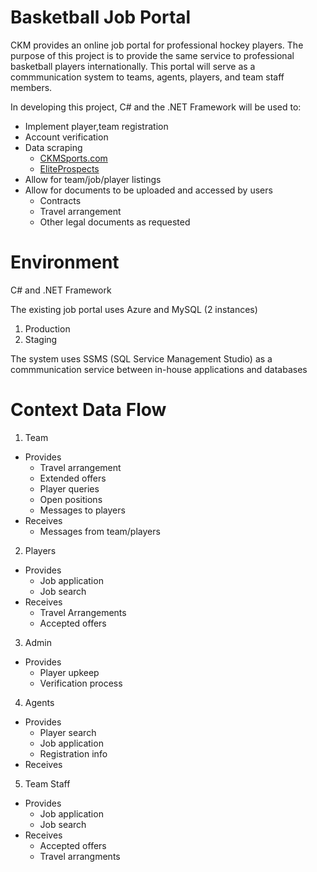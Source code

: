 # Basketball Job Portal

CKM provides an online job portal for professional hockey players. The purpose of this project is to provide the same service to professional basketball players internationally. This portal will serve as a commmunication system to teams, agents, players, and team staff members. 

In developing this project, C# and the .NET Framework will be used to:
  * Implement player,team registration 
  * Account verification
  * Data scraping
    * [CKMSports.com](http://ckmsports.com "CKM Main Page")
    * [EliteProspects](http://jobs.eliteprospects.com "Elite Prospects Main Page")
  * Allow for team/job/player listings
  * Allow for documents to be uploaded and accessed by users
    * Contracts
    * Travel arrangement
    * Other legal documents as requested
  
# Environment
C# and .NET Framework

The existing job portal uses Azure and MySQL (2 instances)
  1. Production 
  2. Staging

The system uses SSMS (SQL Service Management Studio) as a commmunication service between in-house applications and databases

# Context Data Flow
1. Team
  * Provides
     * Travel arrangement
     * Extended offers
     * Player queries
     * Open positions
     * Messages to players
  * Receives
     * Messages from team/players
    
2. Players
  * Provides
    * Job application
    * Job search
  * Receives
    * Travel Arrangements
    * Accepted offers

3. Admin
  * Provides
    * Player upkeep
    * Verification process

4.  Agents
  * Provides
    * Player search
    * Job application 
    * Registration info
  * Receives
  
5. Team Staff
  * Provides
    * Job application
    * Job search
  * Receives
    * Accepted offers
    * Travel arrangments
  
